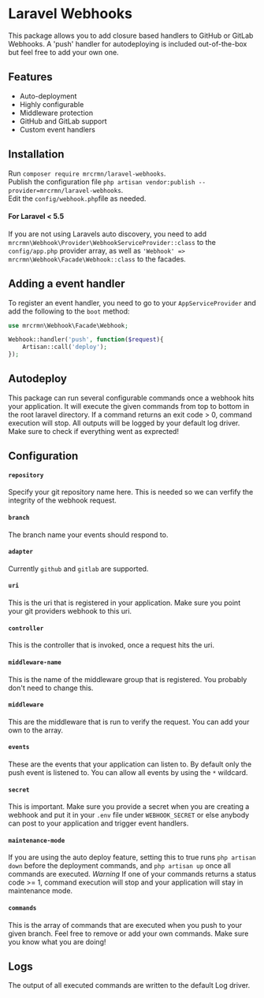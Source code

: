 # Laravel Webhooks
This package allows you to add closure based handlers to GitHub or GitLab Webhooks.
A 'push' handler for autodeploying is included out-of-the-box but feel free to add your own one.

## Features
* Auto-deployment
* Highly configurable
* Middleware protection
* GitHub and GitLab support
* Custom event handlers

## Installation
Run `composer require mrcrmn/laravel-webhooks`.  
Publish the configuration file `php artisan vendor:publish --provider=mrcrmn/laravel-webhooks`.  
Edit the `config/webhook.php`file as needed.

#### For Laravel < 5.5
If you are not using Laravels auto discovery, you need to add `mrcrmn\Webhook\Provider\WebhookServiceProvider::class` to the `config/app.php` provider array, as well as `'Webhook' => mrcrmn\Webhook\Facade\Webhook::class` to the facades.

## Adding a event handler
To register an event handler, you need to go to your `AppServiceProvider` and add the following to the `boot` method:
```php
use mrcrmn\Webhook\Facade\Webhook;

Webhook::handler('push', function($request){
    Artisan::call('deploy');
});
```

## Autodeploy
This package can run several configurable commands once a webhook hits your application.
It will execute the given commands from top to bottom in the root laravel directory.
If a command returns an exit code > 0, command execution will stop. All outputs will be logged by your default log driver. Make sure to check if everything went as exprected!


## Configuration

#### `repository`
Specify your git repository name here. This is needed so we can verfify the integrity of the webhook request.

#### `branch`
The branch name your events should respond to.

#### `adapter`
Currently `github` and `gitlab` are supported.

#### `uri`
This is the uri that is registered in your application. Make sure you point your git providers webhook to this uri.

#### `controller`
This is the controller that is invoked, once a request hits the uri.

#### `middleware-name`
This is the name of the middleware group that is registered. You probably don't need to change this.

#### `middleware`
This are the middleware that is run to verify the request. You can add your own to the array.

#### `events`
These are the events that your application can listen to.
By default only the push event is listened to. You can allow all events by using the `*` wildcard.

#### `secret`
This is important. Make sure you provide a secret when you are creating a webhook and put it in your `.env` file under `WEBHOOK_SECRET` or else anybody can post to your application and trigger event handlers.

#### `maintenance-mode`
If you are using the auto deploy feature, setting this to true runs `php artisan down` before the deployment commands, and `php artisan up` once all commands are executed.
*Warning*
If one of your commands returns a status code >= 1, command execution will stop and your application will stay in maintenance mode.

#### `commands`
This is the array of commands that are executed when you push to your given branch. Feel free to remove or add your own commands. Make sure you know what you are doing!

## Logs
The output of all executed commands are written to the default Log driver.
